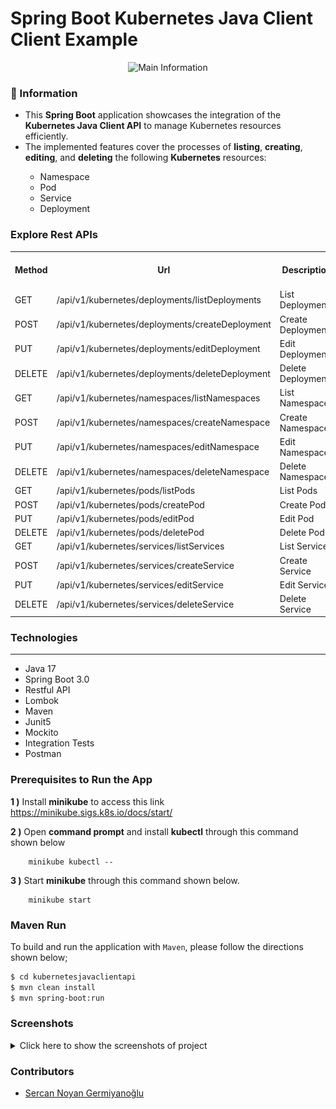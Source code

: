 # Spring Boot Kubernetes Java Client Client Example

<p align="center">
    <img src="screenshots/book_delivey_main_image.png" alt="Main Information" width="700" height="500">
</p>

### 📖 Information

<ul style="list-style-type:disc">
  <li>This <b>Spring Boot</b> application showcases the integration of the <b>Kubernetes Java Client API</b> to manage Kubernetes resources efficiently.</li> 
  <li>The implemented features cover the processes of <b>listing</b>, <b>creating</b>, <b>editing</b>, and <b>deleting</b> the following <b>Kubernetes</b> resources:</li>
  <ul>
    <li>Namespace</li>
    <li>Pod</li>
    <li>Service</li>
    <li>Deployment</li>
  </ul>
</ul>

### Explore Rest APIs

<table style="width:100%">
  <tr>
      <th>Method</th>
      <th>Url</th>
      <th>Description</th>
      <th>Request Body</th>
      <th>Header</th>
      <th>Valid Path Variable</th>
      <th>No Path Variable</th>
  </tr>
  <tr>
      <td>GET</td>
      <td>/api/v1/kubernetes/deployments/listDeployments</td>
      <td>List Deployments</td>
      <td></td>
      <td></td>
      <td></td>
      <td></td>
  <tr>
  <tr>
      <td>POST</td>
      <td>/api/v1/kubernetes/deployments/createDeployment</td>
      <td>Create Deployment</td>
      <td>CreateDeploymentRequest</td>
      <td></td>
      <td></td>
      <td></td>
  <tr>
  <tr>
      <td>PUT</td>
      <td>/api/v1/kubernetes/deployments/editDeployment</td>
      <td>Edit Deployment</td>
      <td>EditDeploymentRequest</td>
      <td></td>
      <td></td>
      <td></td>
  <tr>
  <tr>
      <td>DELETE</td>
      <td>/api/v1/kubernetes/deployments/deleteDeployment</td>
      <td>Delete Deployment</td>
      <td>DeleteDeploymentRequest</td>
      <td></td>
      <td></td>
      <td></td>
  <tr>
  <tr>
      <td>GET</td>
      <td>/api/v1/kubernetes/namespaces/listNamespaces</td>
      <td>List Namespaces</td>
      <td></td>
      <td></td>
      <td></td>
      <td></td>
  <tr>
  <tr>
      <td>POST</td>
      <td>/api/v1/kubernetes/namespaces/createNamespace</td>
      <td>Create Namespace</td>
      <td>CreateNamespaceRequest</td>
      <td></td>
      <td></td>
      <td></td>
  <tr>
  <tr>
      <td>PUT</td>
      <td>/api/v1/kubernetes/namespaces/editNamespace</td>
      <td>Edit Namespace</td>
      <td>EditNamespaceRequest</td>
      <td></td>
      <td></td>
      <td></td>
  <tr>
  <tr>
      <td>DELETE</td>
      <td>/api/v1/kubernetes/namespaces/deleteNamespace</td>
      <td>Delete Namespace</td>
      <td>DeleteNamespaceRequest</td>
      <td></td>
      <td></td>
      <td></td>
  <tr>
  <tr>
      <td>GET</td>
      <td>/api/v1/kubernetes/pods/listPods</td>
      <td>List Pods</td>
      <td></td>
      <td></td>
      <td></td>
      <td></td>
  <tr>
  <tr>
      <td>POST</td>
      <td>/api/v1/kubernetes/pods/createPod</td>
      <td>Create Pod</td>
      <td>CreatePodRequest</td>
      <td></td>
      <td></td>
      <td></td>
  <tr>
  <tr>
      <td>PUT</td>
      <td>/api/v1/kubernetes/pods/editPod</td>
      <td>Edit Pod</td>
      <td>EditPodRequest</td>
      <td></td>
      <td></td>
      <td></td>
  <tr>
  <tr>
      <td>DELETE</td>
      <td>/api/v1/kubernetes/pods/deletePod</td>
      <td>Delete Pod</td>
      <td>DeletePodRequest</td>
      <td></td>
      <td></td>
      <td></td>
  <tr>
  <tr>
      <td>GET</td>
      <td>/api/v1/kubernetes/services/listServices</td>
      <td>List Services</td>
      <td></td>
      <td></td>
      <td></td>
      <td></td>
  <tr>
  <tr>
      <td>POST</td>
      <td>/api/v1/kubernetes/services/createService</td>
      <td>Create Service</td>
      <td>CreateServiceRequest</td>
      <td></td>
      <td></td>
      <td></td>
  <tr>
  <tr>
      <td>PUT</td>
      <td>/api/v1/kubernetes/services/editService</td>
      <td>Edit Service</td>
      <td>EditServiceRequest</td>
      <td></td>
      <td></td>
      <td></td>
  <tr>
  <tr>
      <td>DELETE</td>
      <td>/api/v1/kubernetes/services/deleteService</td>
      <td>Delete Service</td>
      <td>DeleteServiceRequest</td>
      <td></td>
      <td></td>
      <td></td>
  <tr>
</table>



### Technologies

---
- Java 17
- Spring Boot 3.0
- Restful API
- Lombok
- Maven
- Junit5
- Mockito
- Integration Tests
- Postman

### Prerequisites to Run the App 

<b>1 )</b> Install <b>minikube</b> to access this link https://minikube.sigs.k8s.io/docs/start/

<b>2 )</b> Open <b>command prompt</b> and install <b>kubectl</b> through this command shown below
```
    minikube kubectl --
```

<b>3 )</b> Start <b>minikube</b> through this command shown below.
```
    minikube start
```

### Maven Run
To build and run the application with `Maven`, please follow the directions shown below;

```sh
$ cd kubernetesjavaclientapi
$ mvn clean install
$ mvn spring-boot:run
```

### Screenshots

<details>
<summary>Click here to show the screenshots of project</summary>
    <p> Figure 1 </p>
    <img src ="screenshots/1.PNG">
    <p> Figure 2 </p>
    <img src ="screenshots/2.PNG">
    <p> Figure 3 </p>
    <img src ="screenshots/3.PNG">
</details>

### Contributors

- [Sercan Noyan Germiyanoğlu](https://github.com/Rapter1990)